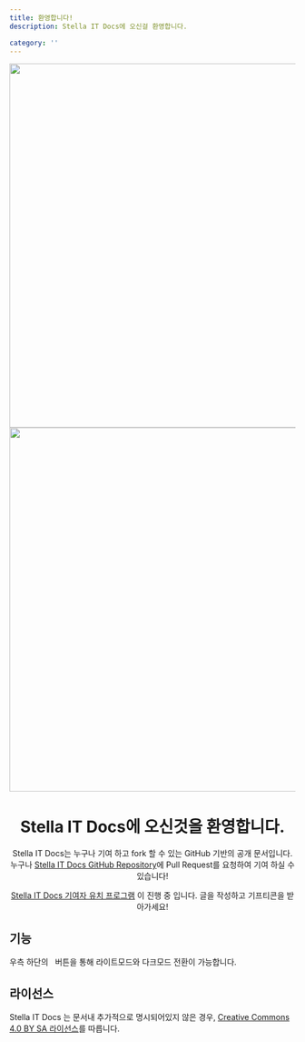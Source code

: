 ```yaml
---
title: 환영합니다!
description: Stella IT Docs에 오신걸 환영합니다.

category: ''
---
```


<img src="/preview-light.png" class="light-img" width="1280" height="640" alt=""/>
<img src="/preview-dark.png" class="dark-img" width="1280" height="640" alt=""/>

<center>
<h1 align="center">Stella IT Docs에 오신것을 환영합니다.</h1>  

Stella IT Docs는 누구나 기여 하고 fork 할 수 있는 GitHub 기반의 공개 문서입니다.  
누구나 [Stella IT Docs GitHub Repository](https://github.com/stella-it/docs)에 Pull Request를 요청하여 기여 하실 수 있습니다!  
  
[Stella IT Docs 기여자 유치 프로그램](https://github.com/Stella-IT/docs/blob/master/event/contributors_wanted.md) 이 진행 중 입니다. 글을 작성하고 기프티콘을 받아가세요!
</center>

## 기능
<p class="flex items-center">우측 하단의 <app-color-switcher class="inline-flex ml-2"></app-color-switcher>&nbsp; 버튼을 통해 라이트모드와 다크모드 전환이 가능합니다.</p>

## 라이선스
Stella IT Docs 는 문서내 추가적으로 명시되어있지 않은 경우, [Creative Commons 4.0 BY SA 라이선스](https://creativecommons.org/licenses/by-sa/4.0/deed.ko)를 따릅니다.
